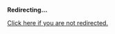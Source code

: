 <!DOCTYPE html>
<html>
<head>
<title>Redirecting...</title>
<link rel="canonical" href="http://blog.jle.im/entry/mtl-is-not-a-monad-transformer-library.html.md"/>
<meta http-equiv="content-type" content="text/html; charset=utf-8" />
<script>
(function(i,s,o,g,r,a,m){i['GoogleAnalyticsObject']=r;i[r]=i[r]||function(){
(i[r].q=i[r].q||[]).push(arguments)},i[r].l=1*new Date();a=s.createElement(o),
m=s.getElementsByTagName(o)[0];a.async=1;a.src=g;m.parentNode.insertBefore(a,m)
})(window,document,'script','//www.google-analytics.com/analytics.js','ga');
ga('create', { trackingId: 'UA-443711-8', cookieDomain: 'jle.im', redirect: 'http://blog.jle.im/entry/mtl-is-not-a-monad-transformer-library.html.md'});
ga('send', { hitType: 'pageview', hitCallback: function() { document.location.href = 'http://blog.jle.im/entry/mtl-is-not-a-monad-transformer-library.html.md'; } });
</script>
</head>
<body>
  <p><strong>Redirecting...</strong></p>
  <p><a href='http://blog.jle.im/entry/mtl-is-not-a-monad-transformer-library.html.md'>Click here if you are not redirected.</a></p>
  <script>
    setTimeout(function() { document.location.href = 'http://blog.jle.im/entry/mtl-is-not-a-monad-transformer-library.html.md'; }, 1000);
  </script>
</body>
</html>
